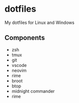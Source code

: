 # dotfiles
My dotfiles for Linux and Windows

## Components
- zsh
- tmux
- git
- vscode
- neovim
- rime
- broot
- btop
- midnight commander
- rime
